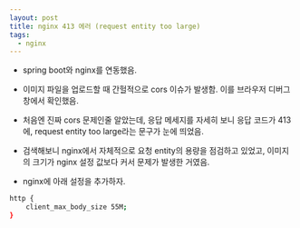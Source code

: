 ```yaml
---
layout: post
title: nginx 413 에러 (request entity too large)
tags:
  - nginx
---
```


- spring boot와 nginx를 연동했음.

- 이미지 파일을 업로드할 때 간헐적으로 cors 이슈가 발생함. 이를 브라우저 디버그창에서 확인했음.

- 처음엔 진짜 cors 문제인줄 알았는데, 응답 메세지를 자세히 보니 응답 코드가 413에, request entity too large라는 문구가 눈에 띄었음.

- 검색해보니 nginx에서 자체적으로 요청 entity의 용량을 점검하고 있었고, 이미지의 크기가 nginx 설정 값보다 커서 문제가 발생한 거였음.

- nginx에 아래 설정을 추가하자.

```bash
http {
    client_max_body_size 55M;
}
```
